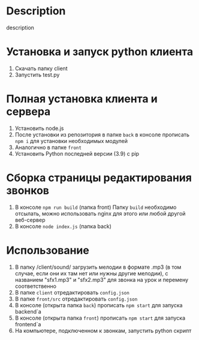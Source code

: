 # Description

description

# Установка и запуск python клиента

1. Скачать папку client
2. Запустить test.py

# Полная установка клиента и сервера

1. Установить node.js
2. После установки из репозитория в папке `back` в консоле прописать `npm i` для установки необходимых модулей
3. Аналогично в папке `front`
4. Установить Python последней версии (3.9) с pip

# Сборка страницы редактирования звонков

1. В консоле `npm run build` (папка front)
Папку `build` необходимо отсылать, можно использовать nginx для этого или любой другой веб-сервер
2. В консоле `node index.js` (папка back)

# Использование

1. В папку /client/sound/ загрузить мелодии в формате .mp3 (в том случае, если они их там нет или нужны другие мелодии), с названием "sfx1.mp3" и "sfx2.mp3" для звонка на урок и перемену соответственно
2. В папке `client` отредактировать `config.json`
3. В папке `front/src` отредактировать `config.json`
4. В консоле (открыта папка `back`) прописать `npm start` для запуска backend`а
5. В консоле (открыта папка `front`) прописать `npm start` для запуска frontend`a
6. На компьютере, подключенном к звонкам, запустить python скрипт